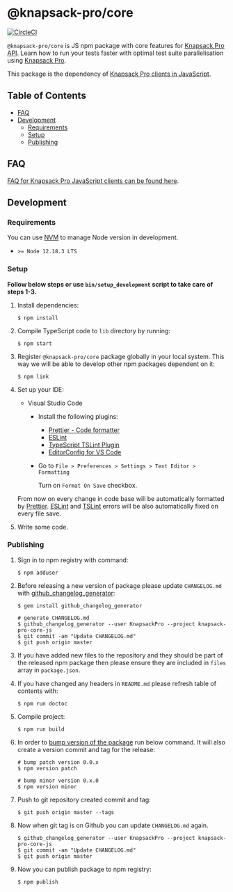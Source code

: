 # @knapsack-pro/core

[![CircleCI](https://circleci.com/gh/KnapsackPro/knapsack-pro-core-js.svg?style=svg)](https://circleci.com/gh/KnapsackPro/knapsack-pro-core-js)

`@knapsack-pro/core` is JS npm package with core features for [Knapsack Pro API](https://docs.knapsackpro.com/api/).
Learn how to run your tests faster with optimal test suite parallelisation using [Knapsack Pro](https://knapsackpro.com).

This package is the dependency of [Knapsack Pro clients in JavaScript](https://docs.knapsackpro.com/integration/).

<!-- START doctoc generated TOC please keep comment here to allow auto update -->
<!-- DON'T EDIT THIS SECTION, INSTEAD RE-RUN doctoc TO UPDATE -->

## Table of Contents

- [FAQ](#faq)
- [Development](#development)
  - [Requirements](#requirements)
  - [Setup](#setup)
  - [Publishing](#publishing)

<!-- END doctoc generated TOC please keep comment here to allow auto update -->

## FAQ

[FAQ for Knapsack Pro JavaScript clients can be found here](https://knapsackpro.com/faq).

## Development

### Requirements

You can use [NVM](https://github.com/nvm-sh/nvm) to manage Node version in development.

- `>= Node 12.18.3 LTS`

### Setup

**Follow below steps or use `bin/setup_development` script to take care of steps 1-3.**

1. Install dependencies:

   ```
   $ npm install
   ```

2. Compile TypeScript code to `lib` directory by running:

   ```
   $ npm start
   ```

3. Register `@knapsack-pro/core` package globally in your local system. This way we will be able to develop other npm packages dependent on it:

   ```
   $ npm link
   ```

4. Set up your IDE:

   - Visual Studio Code

     - Install the following plugins:

       - [Prettier - Code formatter](https://marketplace.visualstudio.com/items?itemName=esbenp.prettier-vscode)
       - [ESLint](https://marketplace.visualstudio.com/items?itemName=dbaeumer.vscode-eslint)
       - [TypeScript TSLint Plugin](https://marketplace.visualstudio.com/items?itemName=ms-vscode.vscode-typescript-tslint-plugin)
       - [EditorConfig for VS Code](https://marketplace.visualstudio.com/items?itemName=EditorConfig.EditorConfig)

     - Go to `File > Preferences > Settings > Text Editor > Formatting`

       Turn on `Format On Save` checkbox.

   From now on every change in code base will be automatically formatted by [Prettier](https://prettier.io/). [ESLint](https://eslint.org/) and [TSLint](https://palantir.github.io/tslint/) errors will be also automatically fixed on every file save.

5. Write some code.

### Publishing

1. Sign in to npm registry with command:

   ```
   $ npm adduser
   ```

2. Before releasing a new version of package please update `CHANGELOG.md` with [github_changelog_generator](https://github.com/github-changelog-generator/github-changelog-generator):

   ```
   $ gem install github_changelog_generator

   # generate CHANGELOG.md
   $ github_changelog_generator --user KnapsackPro --project knapsack-pro-core-js
   $ git commit -am "Update CHANGELOG.md"
   $ git push origin master
   ```

3. If you have added new files to the repository and they should be part of the released npm package then please ensure they are included in `files` array in `package.json`.

4. If you have changed any headers in `README.md` please refresh table of contents with:

   ```
   $ npm run doctoc
   ```

5. Compile project:

   ```
   $ npm run build
   ```

6. In order to [bump version of the package](https://docs.npmjs.com/cli/version) run below command. It will also create a version commit and tag for the release:

   ```
   # bump patch version 0.0.x
   $ npm version patch

   # bump minor version 0.x.0
   $ npm version minor
   ```

7. Push to git repository created commit and tag:

   ```
   $ git push origin master --tags
   ```

8. Now when git tag is on Github you can update `CHANGELOG.md` again.

   ```
   $ github_changelog_generator --user KnapsackPro --project knapsack-pro-core-js
   $ git commit -am "Update CHANGELOG.md"
   $ git push origin master
   ```

9. Now you can publish package to npm registry:

   ```
   $ npm publish
   ```
